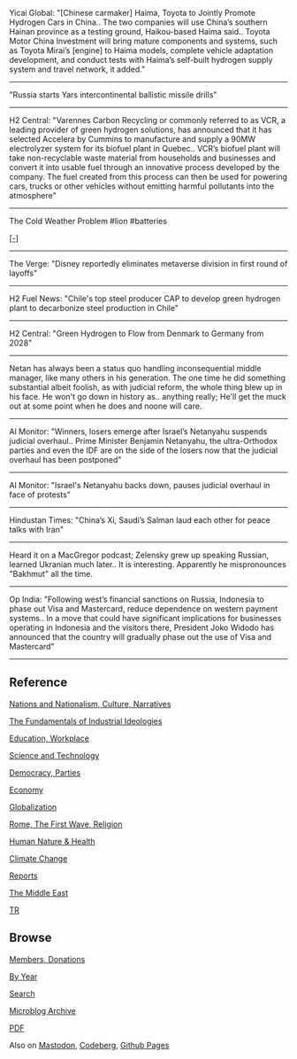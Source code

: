 
Yicai Global: "[Chinese carmaker] Haima, Toyota to Jointly Promote
Hydrogen Cars in China.. The two companies will use China’s southern
Hainan province as a testing ground, Haikou-based Haima said.. Toyota
Motor China Investment will bring mature components and systems, such
as Toyota Mirai’s [engine] to Haima models, complete vehicle
adaptation development, and conduct tests with Haima’s self-built
hydrogen supply system and travel network, it added."

---

"Russia starts Yars intercontinental ballistic missile drills"

---

H2 Central: "Varennes Carbon Recycling or commonly referred to as VCR,
a leading provider of green hydrogen solutions, has announced that it
has selected Accelera by Cummins to manufacture and supply a 90MW
electrolyzer system for its biofuel plant in Quebec.. VCR’s biofuel
plant will take non-recyclable waste material from households and
businesses and convert it into usable fuel through an innovative
process developed by the company. The fuel created from this process
can then be used for powering cars, trucks or other vehicles without
emitting harmful pollutants into the atmosphere"

---

The Cold Weather Problem \#lion \#batteries

[[-]](2022/11/battery-electric.html#cold)

---

The Verge: "Disney reportedly eliminates metaverse division in first
round of layoffs"

---

H2 Fuel News: "Chile's top steel producer CAP to develop green
hydrogen plant to decarbonize steel production in Chile"

---

H2 Central: "Green Hydrogen to Flow from Denmark to Germany from 2028"

---

Netan has always been a status quo handling inconsequential middle
manager, like many others in his generation. The one time he did
something substantial albeit foolish, as with judicial reform, the
whole thing blew up in his face. He won't go down in history as..
anything really; He'll get the muck out at some point when he does and
noone will care.

---

Al Monitor: "Winners, losers emerge after Israel’s Netanyahu suspends
judicial overhaul.. Prime Minister Benjamin Netanyahu, the
ultra-Orthodox parties and even the IDF are on the side of the losers
now that the judicial overhaul has been postponed"

---

Al Monitor: "Israel's Netanyahu backs down, pauses judicial overhaul
in face of protests"

---

Hindustan Times: "China’s Xi, Saudi’s Salman laud each other for peace
talks with Iran"

---

Heard it on a MacGregor podcast; Zelensky grew up speaking Russian,
learned Ukranian much later.. It is interesting. Apparently he
mispronounces "Bakhmut" all the time.

---

Op India: "Following west’s financial sanctions on Russia, Indonesia
to phase out Visa and Mastercard, reduce dependence on western payment
systems.. In a move that could have significant implications for
businesses operating in Indonesia and the visitors there, President
Joko Widodo has announced that the country will gradually phase out
the use of Visa and Mastercard"

---

## Reference

[Nations and Nationalism, Culture, Narratives](0119/2013/02/nations-and-nationalism.html)

[The Fundamentals of Industrial Ideologies](0119/2011/04/fundamentals-of-industrial-ideologies.html)

[Education, Workplace](0119/2017/09/education-workplace.html)

[Science and Technology](0119/2018/09/science-technology.html)

[Democracy, Parties](0119/2016/11/democracy.html)

[Economy](2021/01/economy.html)

[Globalization](0119/2018/09/globalization.html)

[Rome, The First Wave, Religion](0119/2017/12/rome.html)

[Human Nature & Health](2020/07/human-nature.html)

[Climate Change](2022/01/climate.html)

[Reports](2021/01/reports.html)

[The Middle East](0119/2019/07/middleeast.html)

[TR](../tr/index.html)

## Browse

[Members, Donations](2022/08/members.html)

[By Year](years.html)

[Search](search.html)

[Microblog Archive](mbl/index.html)

[PDF](https://drive.google.com/uc?export=view&id=1FSi-1MnqXVq_PVTEXzzflwN8-7h92N_R)

Also on 
[Mastodon](https://masto.ai/@muratk3n),
[Codeberg](https://muratk5n.codeberg.page/en/),
[Github Pages](https://muratk5n.github.io/thirdwave/en/)
